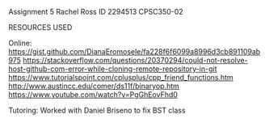 Assignment 5
Rachel Ross
ID 2294513
CPSC350-02

RESOURCES USED

Online:
https://gist.github.com/DianaEromosele/fa228f6f6099a8996d3cb891109ab975
https://stackoverflow.com/questions/20370294/could-not-resolve-host-github-com-error-while-cloning-remote-repository-in-git
https://www.tutorialspoint.com/cplusplus/cpp_friend_functions.htm
http://www.austincc.edu/comer/ds11f/binaryop.htm
https://www.youtube.com/watch?v=PgGhEovFhd0

Tutoring:
Worked with Daniel Briseno to fix BST class
